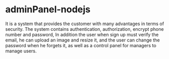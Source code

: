 # adminPanel-nodejs
It is a system that provides the customer with many advantages in terms of security. The system contains authentication, authorization, encrypt phone number and password, In addition the user when sign up must verify the email, he can upload an image and resize it, and the user can change the password when he forgets it, as well as a control panel for managers to manage users.
